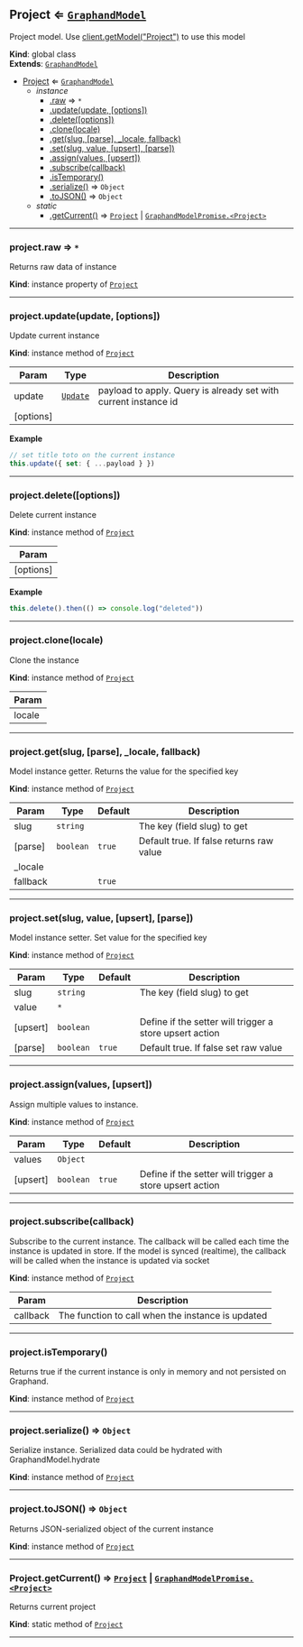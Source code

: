 <a name="Project"></a>

## Project ⇐ [<code>GraphandModel</code>](GraphandModel.md#GraphandModel)
Project model. Use [client.getModel("Project")](Client.md#Client+getModel) to use this model

**Kind**: global class  
**Extends**: [<code>GraphandModel</code>](GraphandModel.md#GraphandModel)  

* [Project](Project.md#Project) ⇐ [<code>GraphandModel</code>](GraphandModel.md#GraphandModel)
    * _instance_
        * [.raw](#GraphandModel+raw) ⇒ <code>\*</code>
        * [.update(update, [options])](#GraphandModel+update)
        * [.delete([options])](#GraphandModel+delete)
        * [.clone(locale)](#GraphandModel+clone)
        * [.get(slug, [parse], _locale, fallback)](#GraphandModel+get)
        * [.set(slug, value, [upsert], [parse])](#GraphandModel+set)
        * [.assign(values, [upsert])](#GraphandModel+assign)
        * [.subscribe(callback)](#GraphandModel+subscribe)
        * [.isTemporary()](#GraphandModel+isTemporary)
        * [.serialize()](#GraphandModel+serialize) ⇒ <code>Object</code>
        * [.toJSON()](#GraphandModel+toJSON) ⇒ <code>Object</code>
    * _static_
        * [.getCurrent()](#Project.getCurrent) ⇒ [<code>Project</code>](Project.md#Project) \| [<code>GraphandModelPromise.&lt;Project&gt;</code>](Project.md#Project)


* * *

<a name="GraphandModel+raw"></a>

### project.raw ⇒ <code>\*</code>
Returns raw data of instance

**Kind**: instance property of [<code>Project</code>](Project.md#Project)  

* * *

<a name="GraphandModel+update"></a>

### project.update(update, [options])
Update current instance

**Kind**: instance method of [<code>Project</code>](Project.md#Project)  

| Param | Type | Description |
| --- | --- | --- |
| update | [<code>Update</code>](typedef.md#Update) | payload to apply. Query is already set with current instance id |
| [options] |  |  |

**Example**  
```js
// set title toto on the current instance
this.update({ set: { ...payload } })
```

* * *

<a name="GraphandModel+delete"></a>

### project.delete([options])
Delete current instance

**Kind**: instance method of [<code>Project</code>](Project.md#Project)  

| Param |
| --- |
| [options] | 

**Example**  
```js
this.delete().then(() => console.log("deleted"))
```

* * *

<a name="GraphandModel+clone"></a>

### project.clone(locale)
Clone the instance

**Kind**: instance method of [<code>Project</code>](Project.md#Project)  

| Param |
| --- |
| locale | 


* * *

<a name="GraphandModel+get"></a>

### project.get(slug, [parse], _locale, fallback)
Model instance getter. Returns the value for the specified key

**Kind**: instance method of [<code>Project</code>](Project.md#Project)  

| Param | Type | Default | Description |
| --- | --- | --- | --- |
| slug | <code>string</code> |  | The key (field slug) to get |
| [parse] | <code>boolean</code> | <code>true</code> | Default true. If false returns raw value |
| _locale |  |  |  |
| fallback |  | <code>true</code> |  |


* * *

<a name="GraphandModel+set"></a>

### project.set(slug, value, [upsert], [parse])
Model instance setter. Set value for the specified key

**Kind**: instance method of [<code>Project</code>](Project.md#Project)  

| Param | Type | Default | Description |
| --- | --- | --- | --- |
| slug | <code>string</code> |  | The key (field slug) to get |
| value | <code>\*</code> |  |  |
| [upsert] | <code>boolean</code> |  | Define if the setter will trigger a store upsert action |
| [parse] | <code>boolean</code> | <code>true</code> | Default true. If false set raw value |


* * *

<a name="GraphandModel+assign"></a>

### project.assign(values, [upsert])
Assign multiple values to instance.

**Kind**: instance method of [<code>Project</code>](Project.md#Project)  

| Param | Type | Default | Description |
| --- | --- | --- | --- |
| values | <code>Object</code> |  |  |
| [upsert] | <code>boolean</code> | <code>true</code> | Define if the setter will trigger a store upsert action |


* * *

<a name="GraphandModel+subscribe"></a>

### project.subscribe(callback)
Subscribe to the current instance. The callback will be called each time the instance is updated in store.
If the model is synced (realtime), the callback will be called when the instance is updated via socket

**Kind**: instance method of [<code>Project</code>](Project.md#Project)  

| Param | Description |
| --- | --- |
| callback | The function to call when the instance is updated |


* * *

<a name="GraphandModel+isTemporary"></a>

### project.isTemporary()
Returns true if the current instance is only in memory and not persisted on Graphand.

**Kind**: instance method of [<code>Project</code>](Project.md#Project)  

* * *

<a name="GraphandModel+serialize"></a>

### project.serialize() ⇒ <code>Object</code>
Serialize instance. Serialized data could be hydrated with GraphandModel.hydrate

**Kind**: instance method of [<code>Project</code>](Project.md#Project)  

* * *

<a name="GraphandModel+toJSON"></a>

### project.toJSON() ⇒ <code>Object</code>
Returns JSON-serialized object of the current instance

**Kind**: instance method of [<code>Project</code>](Project.md#Project)  

* * *

<a name="Project.getCurrent"></a>

### Project.getCurrent() ⇒ [<code>Project</code>](Project.md#Project) \| [<code>GraphandModelPromise.&lt;Project&gt;</code>](Project.md#Project)
Returns current project

**Kind**: static method of [<code>Project</code>](Project.md#Project)  

* * *

